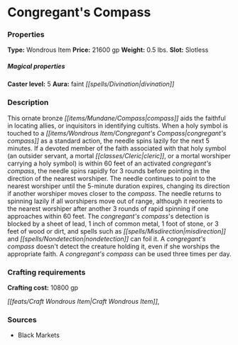 ﻿---
Title: "Congregant's Compass"
Type: "Wondrous Item"
Price: "21600 gp"
Weight: "0.5 lbs."
Slot: "Slotless"
Caster level: "5"
Aura: "faint divination"
Description: |
  "This ornate bronze compass aids the faithful in locating allies, or inquisitors in identifying cultists. When a holy symbol is touched to a _congregant's compass_ as a standard action, the needle spins lazily for the next 5 minutes. If a devoted member of the faith associated with that holy symbol (an outsider servant, a mortal cleric, or a mortal worshiper carrying a holy symbol) is within 60 feet of an activated _congregant's compass_, the needle spins rapidly for 3 rounds before pointing in the direction of the nearest worshiper. The needle continues to point to the nearest worshiper until the 5-minute duration expires, changing its direction if another worshiper moves closer to the compass. The needle returns to spinning lazily if all worshipers move out of range, although it reorients to the nearest worshiper after another 3 rounds of rapid spinning if one approaches within 60 feet. The _congregant's compass's_ detection is blocked by a sheet of lead, 1 inch of common metal, 1 foot of stone, or 3 feet of wood or dirt, and spells such as _misdirection_ and _nondetection_ can foil it. A _congregant's compass_ doesn't detect the creature holding it, even if she worships the appropriate faith. A _congregant's compass_ can be used three times per day."
Crafting cost: "10800 gp"
Sources: "['Black Markets']"
---

# Congregant's Compass

### Properties

**Type:** Wondrous Item **Price:** 21600 gp **Weight:** 0.5 lbs. **Slot:** Slotless

##### Magical properties

**Caster level:** 5 **Aura:** faint _[[spells/Divination|divination]]_

### Description

This ornate bronze _[[items/Mundane/Compass|compass]]_ aids the faithful in locating allies, or inquisitors in identifying cultists. When a holy symbol is touched to a _[[items/Wondrous Item/Congregant's Compass|congregant's compass]]_ as a standard action, the needle spins lazily for the next 5 minutes. If a devoted member of the faith associated with that holy symbol (an outsider servant, a mortal _[[classes/Cleric|cleric]]_, or a mortal worshiper carrying a holy symbol) is within 60 feet of an activated _congregant's compass_, the needle spins rapidly for 3 rounds before pointing in the direction of the nearest worshiper. The needle continues to point to the nearest worshiper until the 5-minute duration expires, changing its direction if another worshiper moves closer to the _compass_. The needle returns to spinning lazily if all worshipers move out of range, although it reorients to the nearest worshiper after another 3 rounds of rapid spinning if one approaches within 60 feet. The _congregant's compass_'s detection is blocked by a sheet of lead, 1 inch of common metal, 1 foot of stone, or 3 feet of wood or dirt, and spells such as _[[spells/Misdirection|misdirection]]_ and _[[spells/Nondetection|nondetection]]_ can foil it. A _congregant's compass_ doesn't detect the creature holding it, even if she worships the appropriate faith. A _congregant's compass_ can be used three times per day.

### Crafting requirements

**Crafting cost:** 10800 gp

_[[feats/Craft Wondrous Item|Craft Wondrous Item]]_,

### Sources

* Black Markets